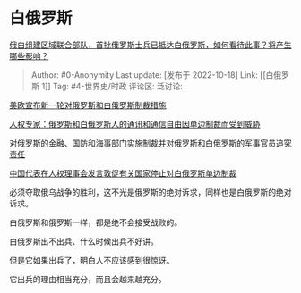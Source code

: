# 白俄罗斯
[俄白组建区域联合部队，首批俄罗斯士兵已抵达白俄罗斯，如何看待此事？将产生哪些影响？](https://www.zhihu.com/question/560175093/answer/2719598451)

> Author: #0-Anonymity
> Last update: [发布于 2022-10-18]
> Link: [[白俄罗斯 1]]
> Tag: #4-世界史/时政
> 评论区:
> 泛讨论:

[美欧宣布新一轮对俄罗斯和白俄罗斯制裁措施](http://www.news.cn/world/2022-03/03/c_1128433295.htm)

[人权专家：俄罗斯和白俄罗斯人的通讯和通信自由因单边制裁而受到威胁](https://news.un.org/zh/story/2022/09/1108831)

[对俄罗斯的金融、国防和海事部门实施制裁并对俄罗斯和白俄罗斯的军事官员追究责任](https://china.usembassy-china.org.cn/zh/targeting-russias-financial-defense-and-marine-sectors-and-promoting-accountability-for-russian-and-belarusian-military-officials/)

[中国代表在人权理事会发言敦促有关国家停止对白俄罗斯单边制裁](https://cn.chinadaily.com.cn/a/202209/24/WS632e8efea310817f312efa1d.html)

必须夺取俄乌战争的胜利，这不光是俄罗斯的绝对诉求，同样也是白俄罗斯的绝对诉求。

白俄罗斯和俄罗斯一样，都是绝不会接受战败的。

白俄罗斯出不出兵、什么时候出兵不好讲。

但是它如果出兵了，明白人不应该感到很惊讶。

它出兵的理由相当充分，而且会越来越充分。
